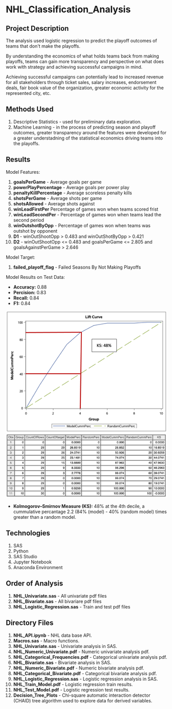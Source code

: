 # NHL_Classification_Analysis

## Project Description

The analysis used logistic regression to predict the playoff outcomes of teams that don't make the playoffs. 

By understanding the economics of what holds teams back from making playoffs, teams can gain more transparency and perspective on what does work with strategy and achieving successful campaigns in mind.

Achieving successful campaigns can potentially lead to increased revenue for all stakeholders through ticket sales, salary increases, 
endorsement deals, fair book value of the organization, greater economic activity for the represented city, etc.  

## Methods Used

1) Descriptive Statistics - used for preliminary data exploration.
2) Machine Learning - in the process of predicting season and playoff outcomes, greater transparency around the features were developed for a greater understadning of the statistical economics driving teams into the playoffs.

## Results 

Model Features:

1) **goalsPerGame** - Average goals per game
2) **powerPlayPercentage** - Average goals per power play
3) **penaltyKillPercentage** - Average scoreless penalty kills
4) **shotsPerGame** - Average shots per game
5) **shotsAllowed** - Average shots against
6) **winLeadFirstPer** Percentage of games won when teams scored frist
7) **winLeadSecondPer** - Percentage of games won when teams lead the second period
8) **winOutshotByOpp** - Percentage of games won when teams was outshot by opponent
9) **D1** -  winOutShootOpp > 0.483 and winOutShotByOpp > 0.421
10) **D2** - winOutShootOpp <= 0.483 and goalsPerGame <= 2.805 and goalsAgainstPerGame > 2.646

Model Target:

1) **failed_playoff_flag** -  Failed Seasons By Not Making Playoffs

Model Results on Test Data:

* **Accuracy:** 0.88
* **Percision:** 0.83
* **Recall:** 0.84
* **F1:** 0.84

![](ReadMe_Images/Cap.png)
![](ReadMe_Images/Cap_Table.png)

* **Kolmogorov–Smirnov Measure (KS):** 48% at the 4th decile, a cummulative percantage 2.2 (84% (model) - 40% (random model) times greater than a random model.

## Technologies 

1) SAS 
2) Python
3) SAS Studio
4) Jupyter Notebook
5) Anaconda Environment

## Order of Analysis

1) **NHL_Univariate.sas** - All univariate pdf files
2) **NHL_Bivariate.sas** - All bivariare pdf files
3) **NHL_Logistic_Regression.sas** - Train and test pdf files

## Directory Files

1) **NHL_API.ipynb** - NHL data base API.
2) **Macros.sas** - Macro functions.
3) **NHL_Univariate.sas** - Univariate analysis in SAS.
4) **NHL_Numeric_Univariate.pdf** - Numeric univariate analysis pdf.
5) **NHL_Categorical_Frequencies.pdf** - Categorical univariate analysis pdf.
6) **NHL_Bivariate.sas** - Bivariate analysis in SAS.
7) **NHL_Numeric_Bivariate.pdf** -  Numeric bivariate analysis pdf.
8) **NHL_Categorical_Bivariate.pdf** -  Categorical bivariate analysis pdf.
9) **NHL_Logistic_Regression.sas** - Logistic regression analysis in SAS.
10) **NHL_Train_Model.pdf** - Logistic regression train results.
11) **NHL_Test_Model.pdf** -  Logistic regression test results.
12) **Decision_Tree_Plots** - Chi-square automatic interaction detector (CHAID) tree algorithm used to explore data for derived variables.


